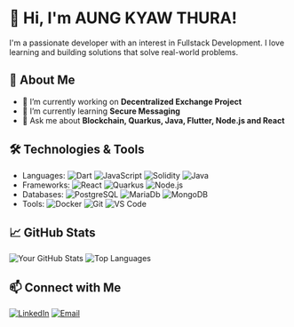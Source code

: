 # 👋 Hi, I'm AUNG KYAW THURA!

I'm a passionate developer with an interest in Fullstack Development. I love learning and building solutions that solve real-world problems.

## 🚀 About Me
- 🔭 I’m currently working on **Decentralized Exchange Project**
- 🌱 I’m currently learning **Secure Messaging**
- 💬 Ask me about **Blockchain, Quarkus, Java, Flutter, Node.js and React**

## 🛠️ Technologies & Tools
- Languages: ![Dart](https://img.shields.io/badge/-Dart-7F52FF?style=flat&logo=dart&logoColor=white) ![JavaScript](https://img.shields.io/badge/-JavaScript-F7DF1E?style=flat&logo=javascript&logoColor=white) ![Solidity](https://img.shields.io/badge/-Solidity-363636?style=flat&logo=solidity&logoColor=white) ![Java](https://img.shields.io/badge/-Java-3776AB?style=flat&kotlin=dart&logoColor=white)
- Frameworks: ![React](https://img.shields.io/badge/-React-61DAFB?style=flat&logo=react&logoColor=white) ![Quarkus](https://img.shields.io/badge/-Quarkus-4695EB?style=flat&logo=quarkus&logoColor=white) ![Node.js](https://img.shields.io/badge/-Node.js-339933?style=flat&logo=node.js&logoColor=white)
- Databases: ![PostgreSQL](https://img.shields.io/badge/-PostgreSQL-336791?style=flat&logo=postgresql&logoColor=white) ![MariaDb](https://img.shields.io/badge/-MariaDB-003545?style=flat&logo=mariadb&logoColor=white) ![MongoDB](https://img.shields.io/badge/-MongoDB-47A248?style=flat&logo=mongodb&logoColor=white)
- Tools: ![Docker](https://img.shields.io/badge/-Docker-2496ED?style=flat&logo=docker&logoColor=white) ![Git](https://img.shields.io/badge/-Git-F05032?style=flat&logo=git&logoColor=white) ![VS Code](https://img.shields.io/badge/-VS_Code-007ACC?style=flat&logo=visual-studio-code&logoColor=white)

## 📈 GitHub Stats
![Your GitHub Stats](https://github-readme-stats.vercel.app/api?username=kyawthura2018&show_icons=true&theme=radical)
![Top Languages](https://github-readme-stats.vercel.app/api/top-langs/?username=kyawthura2018&layout=compact&theme=radical)

## 📫 Connect with Me
[![LinkedIn](https://img.shields.io/badge/-LinkedIn-0077B5?style=flat&logo=linkedin&logoColor=white)](https://www.linkedin.com/in/aung-kyaw-thura)
[![Email](https://img.shields.io/badge/-Email-D14836?style=flat&logo=gmail&logoColor=white)](aungkyawthura.dev@gmail.com)

